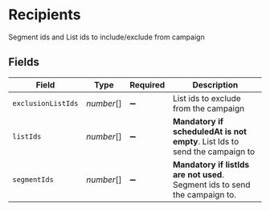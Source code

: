 # Recipients

Segment ids and List ids to include/exclude from campaign


## Fields

| Field                                                                        | Type                                                                         | Required                                                                     | Description                                                                  |
| ---------------------------------------------------------------------------- | ---------------------------------------------------------------------------- | ---------------------------------------------------------------------------- | ---------------------------------------------------------------------------- |
| `exclusionListIds`                                                           | *number*[]                                                                   | :heavy_minus_sign:                                                           | List ids to exclude from the campaign                                        |
| `listIds`                                                                    | *number*[]                                                                   | :heavy_minus_sign:                                                           | **Mandatory if scheduledAt is not empty**. List Ids to send the campaign to<br/> |
| `segmentIds`                                                                 | *number*[]                                                                   | :heavy_minus_sign:                                                           | **Mandatory if listIds are not used**. Segment ids to send the campaign to.<br/> |